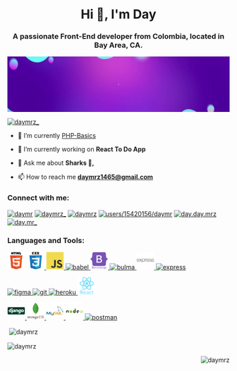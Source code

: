 <h1 align="center">Hi 👋, I'm Day</h1>
<h3 align="center">A passionate Front-End developer from Colombia, located in Bay Area, CA.</h3>

<img align="center" src="./profile-banner.gif" alt="let's make it happen">
<p align="left"> <a href="https://twitter.com/daymrz_" target="blank"><img src="https://img.shields.io/twitter/follow/daymrz_?logo=twitter&style=for-the-badge" alt="daymrz_" /></a> </p>


- 🔭 I’m currently [PHP-Basics](https://github.com/DayMrz/php-basics)

- 🌱 I’m currently working on **React To Do App**

- 💬 Ask me about **Sharks 🦈,**

- 📫 How to reach me **daymrz1465@gmail.com**

<h3 align="left">Connect with me:</h3>
<p align="left">
<a href="https://codepen.io/daymr" target="blank"><img align="center" src="https://raw.githubusercontent.com/rahuldkjain/github-profile-readme-generator/master/src/images/icons/Social/codepen.svg" alt="daymr" height="30" width="40" /></a>
<a href="https://twitter.com/daymrz_" target="blank"><img align="center" src="https://raw.githubusercontent.com/rahuldkjain/github-profile-readme-generator/master/src/images/icons/Social/twitter.svg" alt="daymrz_" height="30" width="40" /></a>
<a href="https://linkedin.com/in/day-munoz-a6064113a/" target="blank"><img align="center" src="https://raw.githubusercontent.com/rahuldkjain/github-profile-readme-generator/master/src/images/icons/Social/linked-in-alt.svg" alt="daymrz" height="30" width="40" /></a>
<a href="https://stackoverflow.com/users/users/15420156/daymr" target="blank"><img align="center" src="https://raw.githubusercontent.com/rahuldkjain/github-profile-readme-generator/master/src/images/icons/Social/stack-overflow.svg" alt="users/15420156/daymr" height="30" width="40" /></a>
<a href="https://fb.com/day.day.mrz" target="blank"><img align="center" src="https://raw.githubusercontent.com/rahuldkjain/github-profile-readme-generator/master/src/images/icons/Social/facebook.svg" alt="day.day.mrz" height="30" width="40" /></a>
<a href="https://instagram.com/day.mr_" target="blank"><img align="center" src="https://raw.githubusercontent.com/rahuldkjain/github-profile-readme-generator/master/src/images/icons/Social/instagram.svg" alt="day.mr_" height="30" width="40" /></a>
</p>

<h3 align="left">Languages and Tools:</h3>
<p 
   <a href="https://www.w3.org/html/" target="_blank"> <img src="https://raw.githubusercontent.com/devicons/devicon/master/icons/html5/html5-original-wordmark.svg" alt="html5" width="40" height="40"/> </a> 
    <a href="https://www.w3schools.com/css/" target="_blank"> <img src="https://raw.githubusercontent.com/devicons/devicon/master/icons/css3/css3-original-wordmark.svg" alt="css3" width="40" height="40"/> </a> 
    <a href="https://developer.mozilla.org/en-US/docs/Web/JavaScript" target="_blank"> <img src="https://raw.githubusercontent.com/devicons/devicon/master/icons/javascript/javascript-original.svg" alt="javascript" width="40" height="40"/> </a>
   <a href="https://babeljs.io/" target="_blank"> <img src="https://www.vectorlogo.zone/logos/babeljs/babeljs-icon.svg" alt="babel" width="40" height="40"/> </a> 
   <a href="https://getbootstrap.com" target="_blank"> <img src="https://raw.githubusercontent.com/devicons/devicon/master/icons/bootstrap/bootstrap-plain-wordmark.svg" alt="bootstrap" width="40" height="40"/> </a> 
   <a href="https://bulma.io/" target="_blank"> <img src="https://raw.githubusercontent.com/gilbarbara/logos/804dc257b59e144eaca5bc6ffd16949752c6f789/logos/bulma.svg" alt="bulma" width="40" height="40"/> </a> 
   <a href="https://expressjs.com" target="_blank"> <img src="https://raw.githubusercontent.com/devicons/devicon/master/icons/express/express-original-wordmark.svg" alt="express" width="40" height="40"/> </a>
   <a href="https://expressjs.com" target="_blank"> <img src="https://www.vectorlogo.zone/logos/php/php-icon.svg" alt="express" width="40" height="40"/> </a>
   
   <a href="https://www.figma.com/" target="_blank"> <img src="https://www.vectorlogo.zone/logos/figma/figma-icon.svg" alt="figma" width="40" height="40"/> </a> 
    <a href="https://git-scm.com/" target="_blank"> <img src="https://www.vectorlogo.zone/logos/git-scm/git-scm-icon.svg" alt="git" width="40" height="40"/> </a> 
   <a href="https://heroku.com" target="_blank"> <img src="https://www.vectorlogo.zone/logos/heroku/heroku-icon.svg" alt="heroku" width="40" height="40"/> </a> 
  <a href="https://reactjs.org/" target="_blank"> <img src="https://raw.githubusercontent.com/devicons/devicon/master/icons/react/react-original-wordmark.svg" alt="react" width="40" height="40"/> </a>  </p>
   <a href="https://www.djangoproject.com/" target="_blank"> <img src="https://raw.githubusercontent.com/devicons/devicon/master/icons/django/django-original.svg" alt="django" width="40" height="40"/> </a> 
  <a href="https://www.mongodb.com/" target="_blank"> <img src="https://raw.githubusercontent.com/devicons/devicon/master/icons/mongodb/mongodb-original-wordmark.svg" alt="mongodb" width="40" height="40"/> </a> 
  <a href="https://www.mysql.com/" target="_blank"> <img src="https://raw.githubusercontent.com/devicons/devicon/master/icons/mysql/mysql-original-wordmark.svg" alt="mysql" width="40" height="40"/> </a> 
  <a href="https://nodejs.org" target="_blank"> <img src="https://raw.githubusercontent.com/devicons/devicon/master/icons/nodejs/nodejs-original-wordmark.svg" alt="nodejs" width="40" height="40"/> </a> 
  <a href="https://postman.com" target="_blank"> <img src="https://www.vectorlogo.zone/logos/getpostman/getpostman-icon.svg" alt="postman" width="40" height="40"/> </a> </p>

<p>&nbsp;<img align="center" src="https://github-readme-stats.vercel.app/api?username=daymrz&hide=prs,contribs&theme=tokyonight&show_icons=true&locale=en" alt="daymrz" /></p>

<p><img align="center" src="https://github-readme-streak-stats.herokuapp.com/?user=daymrz&theme=tokyonight" alt="daymrz" /></p>
<p align="right"> <img src="https://komarev.com/ghpvc/?username=daymrz&label=Profile%20views&color=0e75b6&style=flat" alt="daymrz" /> </p>

